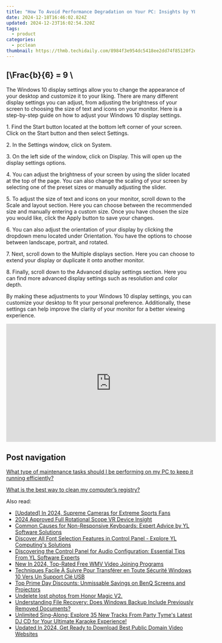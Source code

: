 ```yaml
---
title: "How To Avoid Performance Degradation on Your PC: Insights by YL Software Experts"
date: 2024-12-18T16:46:02.824Z
updated: 2024-12-23T16:02:54.320Z
tags:
  - product
categories:
  - pcclean
thumbnail: https://thmb.techidaily.com/8984f3e954dc5418ee2dd74f85120f2ef763c0382a218a0a60fa194808ade857.jpg
---
```


## \[\Frac{b}{6} = 9 \

The Windows 10 display settings allow you to change the appearance of your desktop and customize it to your liking. There are many different display settings you can adjust, from adjusting the brightness of your screen to choosing the size of text and icons on your monitor. Here is a step-by-step guide on how to adjust your Windows 10 display settings. 

1\. Find the Start button located at the bottom left corner of your screen. Click on the Start button and then select Settings.

2\. In the Settings window, click on System.

3\. On the left side of the window, click on Display. This will open up the display settings options. 

4\. You can adjust the brightness of your screen by using the slider located at the top of the page. You can also change the scaling of your screen by selecting one of the preset sizes or manually adjusting the slider.

5\. To adjust the size of text and icons on your monitor, scroll down to the Scale and layout section. Here you can choose between the recommended size and manually entering a custom size. Once you have chosen the size you would like, click the Apply button to save your changes.

6\. You can also adjust the orientation of your display by clicking the dropdown menu located under Orientation. You have the options to choose between landscape, portrait, and rotated.

7\. Next, scroll down to the Multiple displays section. Here you can choose to extend your display or duplicate it onto another monitor.

8\. Finally, scroll down to the Advanced display settings section. Here you can find more advanced display settings such as resolution and color depth. 

By making these adjustments to your Windows 10 display settings, you can customize your desktop to fit your personal preference. Additionally, these settings can help improve the clarity of your monitor for a better viewing experience.

<!-- affiliate ads begin -->
<iframe width="560" height="315" src="https://www.youtube.com/embed/pRR3Oq03EuE?si=ZTy8-WH0AesA9zRh" title="YouTube video player" frameborder="0" allow="accelerometer; autoplay; clipboard-write; encrypted-media; gyroscope; picture-in-picture; web-share" referrerpolicy="strict-origin-when-cross-origin" allowfullscreen></iframe>
<!-- affiliate ads end -->

## Post navigation

[What type of maintenance tasks should I be performing on my PC to keep it running efficiently?](https://tools.techidaily.com/pcclean/products/)

[What is the best way to clean my computer’s registry?](https://tools.techidaily.com/pcclean/products/)

<ins class="adsbygoogle"
     style="display:block"
     data-ad-format="autorelaxed"
     data-ad-client="ca-pub-7571918770474297"
     data-ad-slot="1223367746"></ins>

<ins class="adsbygoogle"
     style="display:block"
     data-ad-client="ca-pub-7571918770474297"
     data-ad-slot="8358498916"
     data-ad-format="auto"
     data-full-width-responsive="true"></ins>

<span class="atpl-alsoreadstyle">Also read:</span>
<div><ul>
<li><a href="https://article-files.techidaily.com/updated-in-2024-supreme-cameras-for-extreme-sports-fans/"><u>[Updated] In 2024, Supreme Cameras for Extreme Sports Fans</u></a></li>
<li><a href="https://some-knowledge.techidaily.com/2024-approved-full-rotational-scope-vr-device-insight/"><u>2024 Approved Full Rotational Scope VR Device Insight</u></a></li>
<li><a href="https://discover-fantastic.techidaily.com/common-causes-for-non-responsive-keyboards-expert-advice-by-yl-software-solutions/"><u>Common Causes for Non-Responsive Keyboards: Expert Advice by YL Software Solutions</u></a></li>
<li><a href="https://discover-fantastic.techidaily.com/discover-all-font-selection-features-in-control-panel-explore-yl-computings-solutions/"><u>Discover All Font Selection Features in Control Panel - Explore YL Computing's Solutions</u></a></li>
<li><a href="https://discover-fantastic.techidaily.com/discovering-the-control-panel-for-audio-configuration-essential-tips-from-yl-software-experts/"><u>Discovering the Control Panel for Audio Configuration: Essential Tips From YL Software Experts</u></a></li>
<li><a href="https://smart-video-editing.techidaily.com/new-in-2024-top-rated-free-wmv-video-joining-programs/"><u>New In 2024, Top-Rated Free WMV Video Joining Programs</u></a></li>
<li><a href="https://discover-data.techidaily.com/techniques-facile-a-suivre-pour-transferer-en-toute-securite-windows-10-vers-un-support-cle-usb/"><u>Techniques Facile À Suivre Pour Transférer en Toute Sécurité Windows 10 Vers Un Support Clé USB</u></a></li>
<li><a href="https://buynow-reviews.techidaily.com/top-prime-day-discounts-unmissable-savings-on-benq-screens-and-projectors/"><u>Top Prime Day Discounts: Unmissable Savings on BenQ Screens and Projectors</u></a></li>
<li><a href="https://techidaily.com/undelete-lost-photos-from-honor-magic-v2-by-fonelab-android-recover-photos/"><u>Undelete lost photos from Honor Magic V2.</u></a></li>
<li><a href="https://discover-fantastic.techidaily.com/understanding-file-recovery-does-windows-backup-include-previously-removed-documents/"><u>Understanding File Recovery: Does Windows Backup Include Previously Removed Documents?</u></a></li>
<li><a href="https://discover-fantastic.techidaily.com/unlimited-sing-along-explore-35-new-tracks-from-party-tymes-latest-dj-cd-for-your-ultimate-karaoke-experience/"><u>Unlimited Sing-Along: Explore 35 New Tracks From Party Tyme's Latest DJ CD for Your Ultimate Karaoke Experience!</u></a></li>
<li><a href="https://ai-video-tools.techidaily.com/updated-in-2024-get-ready-to-download-best-public-domain-video-websites/"><u>Updated In 2024, Get Ready to Download Best Public Domain Video Websites</u></a></li>
</ul></div>

